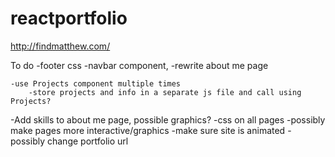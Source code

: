 # reactportfolio
http://findmatthew.com/

To do
-footer css
-navbar component, 
    <!-- -add navbar to all pages -->
    <!-- -add heading to all pages -->
-rewrite about me page
<!-- -finish contact page -->
<!-- -finish portfolio page -->
    -use Projects component multiple times
        -store projects and info in a separate js file and call using Projects?
-Add skills to about me page, possible graphics?
-css on all pages
    -possibly make pages more interactive/graphics
        -make sure site is animated
-possibly change portfolio url